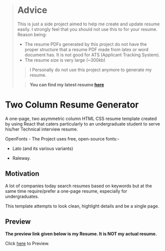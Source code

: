 > # Advice
> This is just a side project aimed to help me create and update resume easily. I strongly feel that you should not use this to for your resume. Reason being:
> - The resume PDFs generated by this project do not have the proper structure that a resume PDF made from latex or word document has. It is not good for ATS (Applicant Tracking System). 
> - The resume size is very large (~300kb)
> 
> >I Personally do not use this project anymore to generate my resume.
>
> >**You can find my latest resume [here](https://drive.google.com/file/d/14BKMxQ277dnKywP4mT9k34mOr-eWqnZI/view?usp=sharing)**

# Two Column Resume Generator

A one-page, two asymmetric column HTML CSS resume template created by using React that caters particularly to an undergraduate student to serve his/her Technical interview resume.

OpenFonts - The Project uses free, open-source fonts:-

- Lato (and its various variants)

- Raleway.

## Motivation

A lot of companies today search resumes based on keywords but at the same time require/prefer a one-page resume, especially for undergraduates.

This template attempts to look clean, highlight details and be a single page.

## Preview

**The preview link given below is my Resume. It is NOT my actual resume.**

Click [here](https://ashuvssut.github.io/ashuvssut-resume/) to Preview.
